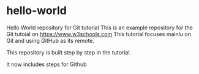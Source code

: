 # hello-world
Hello World repository for Git tutorial
This is an example repository for the Git tutoial on https://www.w3schools.com
This tutorial focuses mainlu on Git and using GitHub as its remote.

This repository is built step by step in the tutorial.

It now includes steps for Github

